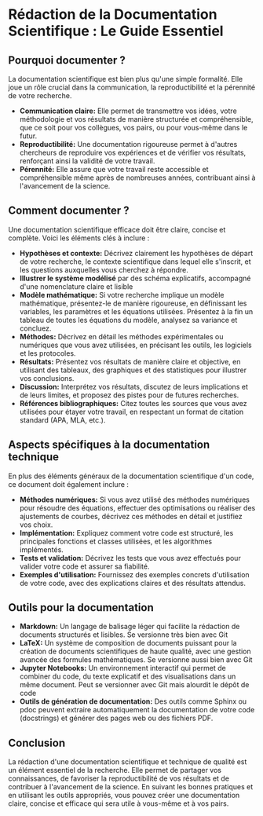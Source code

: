 # Rédaction de la Documentation Scientifique : Le Guide Essentiel

## Pourquoi documenter ?

La documentation scientifique est bien plus qu'une simple formalité. Elle joue un rôle crucial dans la communication, la reproductibilité et la pérennité de votre recherche.

* **Communication claire:**  Elle permet de transmettre vos idées, votre méthodologie et vos résultats de manière structurée et compréhensible, que ce soit pour vos collègues, vos pairs, ou pour vous-même dans le futur.
* **Reproductibilité:** Une documentation rigoureuse permet à d'autres chercheurs de reproduire vos expériences et de vérifier vos résultats, renforçant ainsi la validité de votre travail.
* **Pérennité:** Elle assure que votre travail reste accessible et compréhensible même après de nombreuses années, contribuant ainsi à l'avancement de la science.

## Comment documenter ?

Une documentation scientifique efficace doit être claire, concise et complète. Voici les éléments clés à inclure :

* **Hypothèses et contexte:** Décrivez clairement les hypothèses de départ de votre recherche, le contexte scientifique dans lequel elle s'inscrit, et les questions auxquelles vous cherchez à répondre.
* **Illustrer le système modélisé** par des schéma explicatifs, accompagné d'une nomenclature claire et lisible
* **Modèle mathématique:** Si votre recherche implique un modèle mathématique, présentez-le de manière rigoureuse, en définissant les variables, les paramètres et les équations utilisées. Présentez à la fin un tableau de toutes les équations du modèle, analysez sa variance et concluez.
* **Méthodes:** Décrivez en détail les méthodes expérimentales ou numériques que vous avez utilisées, en précisant les outils, les logiciels et les protocoles.
* **Résultats:** Présentez vos résultats de manière claire et objective, en utilisant des tableaux, des graphiques et des statistiques pour illustrer vos conclusions.
* **Discussion:** Interprétez vos résultats, discutez de leurs implications et de leurs limites, et proposez des pistes pour de futures recherches.
* **Références bibliographiques:** Citez toutes les sources que vous avez utilisées pour étayer votre travail, en respectant un format de citation standard (APA, MLA, etc.).

## Aspects spécifiques à la documentation technique

En plus des éléments généraux de la documentation scientifique d'un code, ce document doit également inclure :

* **Méthodes numériques:** Si vous avez utilisé des méthodes numériques pour résoudre des équations, effectuer des optimisations ou réaliser des ajustements de courbes, décrivez ces méthodes en détail et justifiez vos choix.
* **Implémentation:** Expliquez comment votre code est structuré, les principales fonctions et classes utilisées, et les algorithmes implémentés.
* **Tests et validation:** Décrivez les tests que vous avez effectués pour valider votre code et assurer sa fiabilité.
* **Exemples d'utilisation:** Fournissez des exemples concrets d'utilisation de votre code, avec des explications claires et des résultats attendus.

## Outils pour la documentation

* **Markdown:** Un langage de balisage léger qui facilite la rédaction de documents structurés et lisibles. Se versionne très bien avec Git
* **LaTeX:** Un système de composition de documents puissant pour la création de documents scientifiques de haute qualité, avec une gestion avancée des formules mathématiques. Se versionne aussi bien avec Git
* **Jupyter Notebooks:** Un environnement interactif qui permet de combiner du code, du texte explicatif et des visualisations dans un même document. Peut se versionner avec Git mais alourdit le dépôt de code
* **Outils de génération de documentation:** Des outils comme Sphinx ou pdoc peuvent extraire automatiquement la documentation de votre code (docstrings) et générer des pages web ou des fichiers PDF.

## Conclusion

La rédaction d'une documentation scientifique et technique de qualité est un élément essentiel de la recherche. Elle permet de partager vos connaissances, de favoriser la reproductibilité de vos résultats et de contribuer à l'avancement de la science. En suivant les bonnes pratiques et en utilisant les outils appropriés, vous pouvez créer une documentation claire, concise et efficace qui sera utile à vous-même et à vos pairs.
